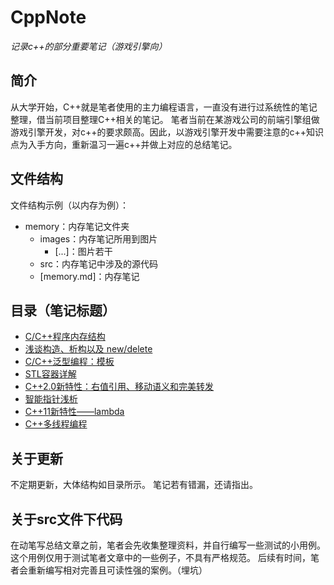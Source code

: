 # CppNote

*记录c++的部分重要笔记（游戏引擎向）*

## 简介
从大学开始，C++就是笔者使用的主力编程语言，一直没有进行过系统性的笔记整理，借当前项目整理C++相关的笔记。
笔者当前在某游戏公司的前端引擎组做游戏引擎开发，对c++的要求颇高。因此，以游戏引擎开发中需要注意的c++知识点为入手方向，重新温习一遍c++并做上对应的总结笔记。

## 文件结构
文件结构示例（以内存为例）：
+ memory：内存笔记文件夹
    + images：内存笔记所用到图片
        + [...]：图片若干
    + src：内存笔记中涉及的源代码
    + [memory.md]：内存笔记

## 目录（笔记标题）
+ [C/C++程序内存结构](/1_memory/memory.md)
+ [浅谈构造、析构以及 new/delete](/2_construction_and_destruction/construction_and_destruction.md)
+ [C/C++泛型编程：模板](/3_template/template.md)
+ [STL容器详解](/4_containers/containers.md)
+ [C++2.0新特性：右值引用、移动语义和完美转发](5_rvalue_and_move/rvalue_and_move.md)
+ [智能指针浅析](/6_smart_pointer/smart_pointer.md)
+ [C++11新特性——lambda](/7_lambda/lambda.md)
+ [C++多线程编程](/8_thread/thread.md)

## 关于更新
不定期更新，大体结构如目录所示。
笔记若有错漏，还请指出。

## 关于src文件下代码
在动笔写总结文章之前，笔者会先收集整理资料，并自行编写一些测试的小用例。
这个用例仅用于测试笔者文章中的一些例子，不具有严格规范。
后续有时间，笔者会重新编写相对完善且可读性强的案例。（埋坑）